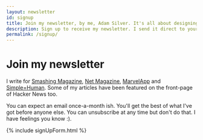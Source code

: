 ```yaml
---
layout: newsletter
id: signup
title: Join my newsletter, by me, Adam Silver. It's all about designing simple, human and inclusive websites.
description: Sign up to receive my newsletter. I send it direct to your inbox once-a-month on a Sunday. It's all about designing and coding simple, human and inclusive experiences on the web. Get all the good stuff before anyone else does.
permalink: /signup/
---
```


# Join my newsletter

I write for [Smashing Magazine](https://www.smashingmagazine.com/author/adamsilver/), [Net Magazine](http://www.creativebloq.com/net-magazine), [MarvelApp](https://blog.marvelapp.com/author/adam-silver/) and  [Simple=Human](http://medium.com/simple-human). Some of my articles have  been featured on the front-page of Hacker News too.

You can expect an email once-a-month ish. You'll get the best of what I've got before anyone else. You can unsubscribe at any time but don't do that. I have feelings you know :).

{% include signUpForm.html %}
